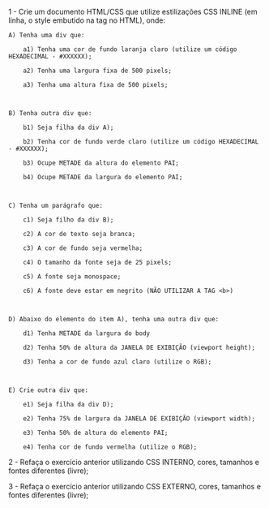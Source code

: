 
1 - Crie um documento HTML/CSS que utilize estilizações CSS INLINE (em linha, o style embutido na tag no HTML), onde:

    A) Tenha uma div que:

        a1) Tenha uma cor de fundo laranja claro (utilize um código HEXADECIMAL - #XXXXXX);

        a2) Tenha uma largura fixa de 500 pixels;

        a3) Tenha uma altura fixa de 500 pixels;



    B) Tenha outra div que:

        b1) Seja filha da div A);

        b2) Tenha cor de fundo verde claro (utilize um código HEXADECIMAL - #XXXXXX);

        b3) Ocupe METADE da altura do elemento PAI;

        b4) Ocupe METADE da largura do elemento PAI;



    C) Tenha um parágrafo que:

        c1) Seja filho da div B);

        c2) A cor de texto seja branca;

        c3) A cor de fundo seja vermelha;

        c4) O tamanho da fonte seja de 25 pixels;

        c5) A fonte seja monospace;

        c6) A fonte deve estar em negrito (NÃO UTILIZAR A TAG <b>)



    D) Abaixo do elemento do item A), tenha uma outra div que:

        d1) Tenha METADE da largura do body

        d2) Tenha 50% de altura da JANELA DE EXIBIÇÃO (viewport height);

        d3) Tenha a cor de fundo azul claro (utilize o RGB);

       

    E) Crie outra div que:

        e1) Seja filha da div D);

        e2) Tenha 75% de largura da JANELA DE EXIBIÇÃO (viewport width);

        e3) Tenha 50% de altura do elemento PAI;

        e4) Tenha cor de fundo vermelha (utilize o RGB);


2 - Refaça o exercício anterior utilizando CSS INTERNO, cores, tamanhos e fontes diferentes (livre);

3 - Refaça o exercício anterior utilizando CSS EXTERNO, cores, tamanhos e fontes diferentes (livre);

